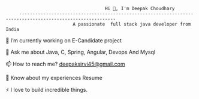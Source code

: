
                                         Hi 👋, I'm Deepak Choudhary
         ----------------------------------------------------------------------------------------------------------
                             A passionate  full stack java developer from India




🔭 I’m currently working on E-Candidate project 

💬 Ask me about Java, C, Spring, Angular, Devops And Mysql

📫 How to reach me? deepaksirvi45@gmail.com

📄 Know about my experiences Resume

⚡ I love to build incredible things.
